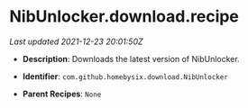 # NibUnlocker.download.recipe

_Last updated 2021-12-23 20:01:50Z_

- **Description**: Downloads the latest version of NibUnlocker.

- **Identifier**: `com.github.homebysix.download.NibUnlocker`

- **Parent Recipes**: `None`
